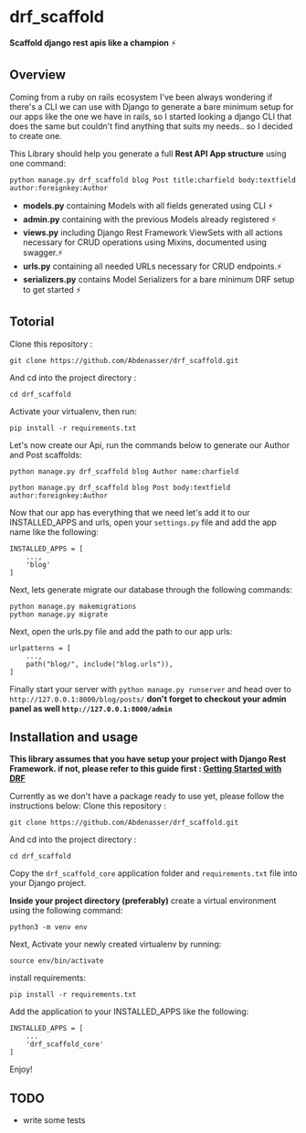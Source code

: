 # drf_scaffold

**Scaffold django rest apis like a champion** ⚡

## Overview

Coming from a ruby on rails ecosystem I've been always wondering if there's a CLI we can use with Django to generate a bare minimum setup for our apps like the one we have in rails, so I started looking a django CLI that does the same but couldn't find anything that suits my needs.. so I decided to create one.

This Library should help you generate a full **Rest API App structure** using one command:

```
python manage.py drf_scaffold blog Post title:charfield body:textfield author:foreignkey:Author
```

- **models.py** containing Models with all fields generated using CLI ⚡
- **admin.py** containing with the previous Models already registered ⚡
- **views.py** including Django Rest Framework ViewSets with all actions necessary for CRUD operations using Mixins, documented using swagger.⚡
- **urls.py** containing all needed URLs necessary for CRUD endpoints.⚡
- **serializers.py** contains Model Serializers for a bare minimum DRF setup to get started ⚡

## Totorial

Clone this repository :

```
git clone https://github.com/Abdenasser/drf_scaffold.git
```

And cd into the project directory :

```
cd drf_scaffold
```

Activate your virtualenv, then run:

```
pip install -r requirements.txt
```

Let's now create our Api, run the commands below to generate our Author and Post scaffolds:

```
python manage.py drf_scaffold blog Author name:charfield
```

```
python manage.py drf_scaffold blog Post body:textfield author:foreignkey:Author
```

Now that our app has everything that we need let's add it to our INSTALLED_APPS and urls, open your `settings.py` file and add the app name like the following:

```
INSTALLED_APPS = [
    ...,
    'blog'
]
```

Next, lets generate migrate our database through the following commands:

```
python manage.py makemigrations
python manage.py migrate
```

Next, open the urls.py file and add the path to our app urls:

```
urlpatterns = [
    ...,
    path("blog/", include("blog.urls")),
]
```

Finally start your server with `python manage.py runserver` and head over to `http://127.0.0.1:8000/blog/posts/`
**don't forget to checkout your admin panel as well `http://127.0.0.1:8000/admin`**

## Installation and usage

**This library assumes that you have setup your project with Django Rest Framework. if not, please refer to this guide first : [Getting Started with DRF](https://www.django-rest-framework.org/#installation)**

Currently as we don't have a package ready to use yet, please follow the instructions below:
Clone this repository :

```
git clone https://github.com/Abdenasser/drf_scaffold.git
```

And cd into the project directory :

```
cd drf_scaffold
```

Copy the `drf_scaffold_core` application folder and `requirements.txt` file into your Django project.

**Inside your project directory (preferably)** create a virtual environment using the following command:

```
python3 -m venv env
```

Next, Activate your newly created virtualenv by running:

```
source env/bin/activate  
```

install requirements:

```
pip install -r requirements.txt
```

Add the application to your INSTALLED_APPS like the following:

````
INSTALLED_APPS = [
    ...
    'drf_scaffold_core'
]
````

Enjoy!

## TODO

- write some tests
